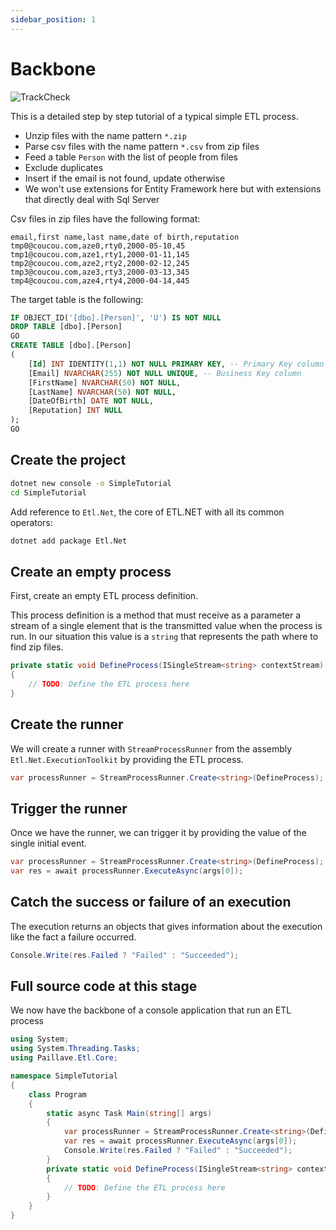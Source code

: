 ```yaml
---
sidebar_position: 1
---
```


# Backbone

![TrackCheck](/img/azure-app-service-platform-bot-construction.svg)

This is a detailed step by step tutorial of a typical simple ETL process.

- Unzip files with the name pattern `*.zip`
- Parse csv files with the name pattern `*.csv` from zip files
- Feed a table `Person` with the list of people from files
- Exclude duplicates
- Insert if the email is not found, update otherwise
- We won't use extensions for Entity Framework here but with extensions that directly deal with Sql Server

Csv files in zip files have the following format:

```csv
email,first name,last name,date of birth,reputation
tmp0@coucou.com,aze0,rty0,2000-05-10,45
tmp1@coucou.com,aze1,rty1,2000-01-11,145
tmp2@coucou.com,aze2,rty2,2000-02-12,245
tmp3@coucou.com,aze3,rty3,2000-03-13,345
tmp4@coucou.com,aze4,rty4,2000-04-14,445
```

The target table is the following:

```sql
IF OBJECT_ID('[dbo].[Person]', 'U') IS NOT NULL
DROP TABLE [dbo].[Person]
GO
CREATE TABLE [dbo].[Person]
(
    [Id] INT IDENTITY(1,1) NOT NULL PRIMARY KEY, -- Primary Key column
    [Email] NVARCHAR(255) NOT NULL UNIQUE, -- Business Key column
    [FirstName] NVARCHAR(50) NOT NULL,
    [LastName] NVARCHAR(50) NOT NULL,
    [DateOfBirth] DATE NOT NULL,
    [Reputation] INT NULL
);
GO
```

## Create the project

```sh
dotnet new console -o SimpleTutorial
cd SimpleTutorial
```

Add reference to `Etl.Net`, the core of ETL.NET with all its common operators:

```sh
dotnet add package Etl.Net
```

## Create an empty process

First, create an empty ETL process definition.

This process definition is a method that must receive as a parameter a stream of a single element that is the transmitted value when the process is run. In our situation this value is a `string` that represents the path where to find zip files.

```cs
private static void DefineProcess(ISingleStream<string> contextStream)
{
    // TODO: Define the ETL process here
}
```

## Create the runner

We will create a runner with `StreamProcessRunner` from the assembly `Etl.Net.ExecutionToolkit` by providing the ETL process.

```cs
var processRunner = StreamProcessRunner.Create<string>(DefineProcess);
```

## Trigger the runner

Once we have the runner, we can trigger it by providing the value of the single initial event.

```cs
var processRunner = StreamProcessRunner.Create<string>(DefineProcess);
var res = await processRunner.ExecuteAsync(args[0]);
```

## Catch the success or failure of an execution

The execution returns an objects that gives information about the execution like the fact a failure occurred.

```cs
Console.Write(res.Failed ? "Failed" : "Succeeded");
```

## Full source code at this stage

We now have the backbone of a console application that run an ETL process

```cs title="Program.cs"
using System;
using System.Threading.Tasks;
using Paillave.Etl.Core;

namespace SimpleTutorial
{
    class Program
    {
        static async Task Main(string[] args)
        {
            var processRunner = StreamProcessRunner.Create<string>(DefineProcess);
            var res = await processRunner.ExecuteAsync(args[0]);
            Console.Write(res.Failed ? "Failed" : "Succeeded");
        }
        private static void DefineProcess(ISingleStream<string> contextStream)
        {
            // TODO: Define the ETL process here
        }
    }
}
```
